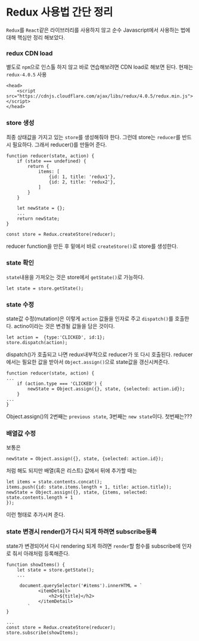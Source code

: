 # Redux 사용법 간단 정리

`Redux`를 `React`같은 라이브러리를 사용하지 않고 순수 Javascript에서 사용하는 법에 대해 핵심만 정리 해보았다.

### redux CDN load
별도로 `npm`으로 인스톨 하지 않고 바로 연습해보려면 CDN load로 해보면 된다. 현재는 `redux-4.0.5` 사용
```
<head>
	<script src="https://cdnjs.cloudflare.com/ajax/libs/redux/4.0.5/redux.min.js"></script>
</head>
```

### store 생성
최종 상태값을 가지고 있는 `store`를 생성해줘야 한다. 그런데 store는 `reducer`를 반드시 필요하다. 그래서 reducer()를 만들어 준다.
```
function reducer(state, action) {
    if (state === undefined) {
        return {
            items: [
                {id: 1, title: 'redux1'},
                {id: 2, title: 'redux2'},
            ]
        }
    }

    let newState = {};
    ...
    return newState;
}

const store = Redux.createStore(reducer);
```
reducer function을 만든 후 밑에서 바로 `createStore()`로 store를 생성한다.

### state 확인
`state`내용을 가져오는 것은 store에서 `getState()`로 가능하다.
```
let state = store.getState();
```

### state 수정
state값 수정(mutation)은 이렇게 `action` 값들을 인자로 주고 `dispatch()`를 호출한다. actino이라는 것은 변경될 값들을 담은 것이다.

```
let action =  {type:'CLICKED', id:1};
store.dispatch(action);
```

dispatch()가 호출되고 나면 redux내부적으로 reducer가 또 다시 호출된다. reducer에서는 필요한 값을 받아서 `Object.assign()`으로 state값을 갱신시켜준다.
```
function reducer(state, action) {
...
	if (action.type === 'CLICKED') {
        newState = Object.assign({}, state, {selected: action.id});
    }
...
}
```
Object.assign()의 2번째는 `previous state`, 3번째는 `new state`이다. 첫번째는???

### 배열값 수정
보통은 
```
newState = Object.assign({}, state, {selected: action.id});
```
처럼 해도 되지만 배열(혹은 리스트) 값에서 뒤에 추가할 때는
```
let items = state.contents.concat();
items.push({id: state.items.length + 1, title: action.title});
newState = Object.assign({}, state, {items, selected: state.contents.length + 1
});
```
이런 형태로 추가시켜 준다.


### state 변경시 render()가 다시 되게 하려면 subscribe등록
state가 변경되어서 다시 rendering 되게 하려면 `render`할 함수를 subscribe에 인자로 줘서 아래처럼 등록해준다.
```
function showItems() {
	let state = store.getState();
	...

	 document.querySelector('#items').innerHTML = `
            <itemDetail>
                <h2>${title}</h2>
            </itemDetail>
        `
}

...
const store = Redux.createStore(reducer);
store.subscribe(showItems);
```


